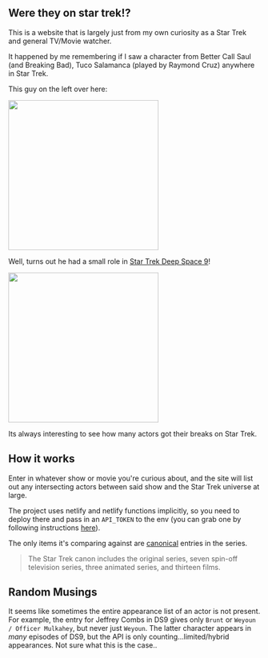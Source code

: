 ## Were they on star trek!?

This is a website that is largely just from my own curiosity as a Star Trek and general TV/Movie watcher.

It happened by me remembering if I saw a character from Better Call Saul (and Breaking Bad), Tuco Salamanca (played by Raymond Cruz) anywhere in Star Trek.

This guy on the left over here:

<img src="https://s.abcnews.com/images/Entertainment/ht_better_call_saul_raymond_cruz_js_150217_16x9_992.jpg" width="300">

Well, turns out he had a small role in [Star Trek Deep Space 9](https://en.wikipedia.org/wiki/Star_Trek:_Deep_Space_Nine)!

<img src=
"https://pbs.twimg.com/media/DbUi3fjU0AAEFKz?format=jpg&name=medium"
width="300">

Its always interesting to see how many actors got their breaks on Star Trek.

## How it works

Enter in whatever show or movie you're curious about, and the site will list out any intersecting actors between said show and the Star Trek universe at large.

The project uses netlify and netlify functions implicitly, so you need to deploy there and pass in an `API_TOKEN` to the env (you can grab one by following instructions [here](https://developers.themoviedb.org/3/getting-started/introduction)).

The only items it's comparing against are [canonical](https://en.wikipedia.org/wiki/List_of_Star_Trek_films#:~:text=The%20Star%20Trek%20canon%20includes,animated%20series%2C%20and%20thirteen%20films.) entries in the series.

> The Star Trek canon includes the original series, seven spin-off television series, three animated series, and thirteen films.

## Random Musings

It seems like sometimes the entire appearance list of an actor is not present. For example, the entry for Jeffrey Combs in DS9 gives only `Brunt` or `Weyoun / Officer Mulkahey`, but never just `Weyoun`. The latter character appears in _many_ episodes of DS9, but the API is only counting...limited/hybrid appearances. Not sure what this is the case..
